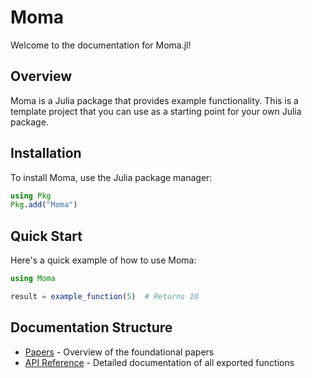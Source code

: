 # Moma

Welcome to the documentation for Moma.jl!

## Overview

Moma is a Julia package that provides example functionality. This is a template project that you can use as a starting point for your own Julia package.

## Installation

To install Moma, use the Julia package manager:

```julia
using Pkg
Pkg.add("Moma")
```

## Quick Start

Here's a quick example of how to use Moma:

```julia
using Moma

result = example_function(5)  # Returns 10
```

## Documentation Structure

- [Papers](papers.md) - Overview of the foundational papers
- [API Reference](api.md) - Detailed documentation of all exported functions 